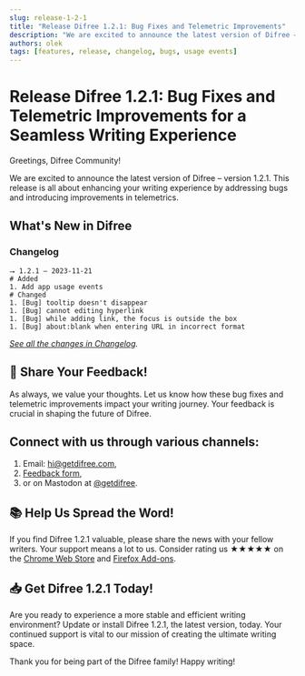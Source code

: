 ```yaml
---
slug: release-1-2-1
title: "Release Difree 1.2.1: Bug Fixes and Telemetric Improvements"
description: "We are excited to announce the latest version of Difree – version 1.2.1. This release is all about enhancing your writing experience by addressing bugs and introducing improvements in telemetrics. "
authors: olek
tags: [features, release, changelog, bugs, usage events]
---
```


# Release Difree 1.2.1: Bug Fixes and Telemetric Improvements for a Seamless Writing Experience

Greetings, Difree Community!

We are excited to announce the latest version of Difree – version 1.2.1. This release is all about enhancing your writing experience by addressing bugs and introducing improvements in telemetrics. 
<!--truncate-->
## What's New in Difree
### Changelog
    ⭢ 1.2.1 – 2023-11-21
    # Added
    1. Add app usage events
    # Changed
    1. [Bug] tooltip doesn't disappear
    1. [Bug] cannot editing hyperlink
    1. [Bug] while adding link, the focus is outside the box
    1. [Bug] about:blank when entering URL in incorrect format

*[See all the changes in Changelog](https://www.getdifree.com/changelog/).*

## 📣 Share Your Feedback!
As always, we value your thoughts. Let us know how these bug fixes and telemetric improvements impact your writing journey. Your feedback is crucial in shaping the future of Difree.

## Connect with us through various channels:
1. Email: [hi@getdifree.com](mailto:hi@getdifree.com),
2. [Feedback form](https://i.getdifree.com/feedback),
3. or on Mastodon at [@getdifree](https://mastodon.world/@getdifree).

## 📚 Help Us Spread the Word!
If you find Difree 1.2.1 valuable, please share the news with your fellow writers. Your support means a lot to us. Consider rating us ★★★★★ on the [Chrome Web Store](https://i.getdifree.com/review-chrome) and [Firefox Add-ons](https://i.getdifree.com/review-firefox).

## 📥 Get Difree 1.2.1 Today!
Are you ready to experience a more stable and efficient writing environment? Update or install Difree 1.2.1, the latest version, today. Your continued support is vital to our mission of creating the ultimate writing space.

Thank you for being part of the Difree family! Happy writing!